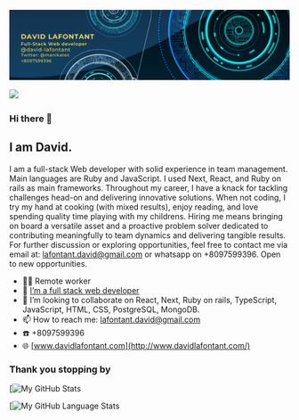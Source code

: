
![Banner](banner.png)



![](https://komarev.com/ghpvc/?username=david-lafontant&label=PROFILE+VIEWS)
### Hi there 👋

## I am David.

I am a full-stack Web developer with solid experience in team management.  Main languages are Ruby and JavaScript. I used Next, React, and Ruby on rails as main frameworks. Throughout my career, I have a knack for tackling challenges head-on and delivering innovative solutions. When not coding, I try my hand at cooking (with mixed results), enjoy reading, and love spending quality time playing with my childrens. Hiring me means bringing on board a versatile asset and a proactive problem solver dedicated to contributing meaningfully to team dynamics and delivering tangible results. 
For further discussion or exploring opportunities, feel free to contact me via email at: lafontant.david@gmail.com or whatsapp on +8097599396. 
Open to new opportunities.

- 👨‍💻 Remote worker
- 🌱 [I’m a full stack web developer](https://www.credential.net/1f98d393-a0eb-4a09-8d65-fb2ca09890c3#gs.9nas83)
- 👯 I’m looking to collaborate on React, Next, Ruby on rails, TypeScript, JavaScript, HTML, CSS, PostgreSQL, MongoDB.
- 📫 How to reach me: [lafontant.david@gmail.com](mailto:lafontant.david@gmail.com)
- ☎️ +8097599396
- 🌐 [www.davidlafontant.com](http://www.davidlafontant.com/)


### Thank you stopping by

[![My GitHub Stats](https://github-readme-stats.vercel.app/api/?username=david-lafontant&count_private=false&theme=tokyonight&showicons=true)



[![My GitHub Language Stats](https://github-readme-stats.vercel.app/api/top-langs/?username=david-lafontant&langs_count=5&theme=tokyonight)

